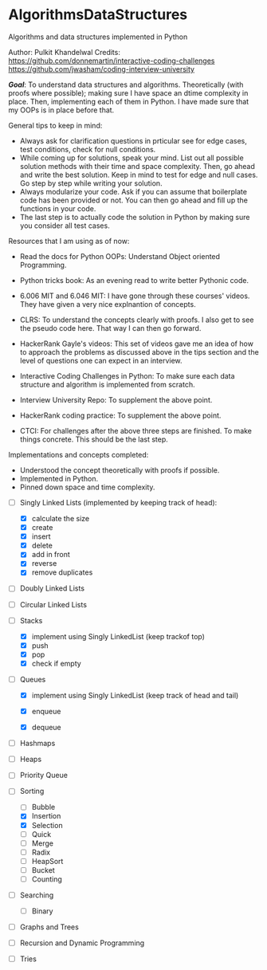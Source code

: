 # AlgorithmsDataStructures
Algorithms and data structures implemented in Python

Author: Pulkit Khandelwal
Credits: https://github.com/donnemartin/interactive-coding-challenges
https://github.com/jwasham/coding-interview-university

***Goal***: To understand data structures and algorithms. Theoretically (with proofs where possible); making sure I have space an dtime complexity in place. Then, implementing each of them in Python. I have made sure that my OOPs is in place before that.


General tips to keep in mind:
* Always ask for clarification questions in prticular see for edge cases, test conditions, check for null conditions.
* While coming up for solutions, speak your mind. List out all possible solution methods with their time and space complexity. Then, go ahead and write the best solution. Keep in mind to test for edge and null cases. Go step by step while writing your solution.
* Always modularize your code. Ask if you can assume that boilerplate code has been provided or not. You can then go ahead and fill up the functions in your code.
* The last step is to actually code the solution in Python by making sure you consider all test cases.


Resources that I am using as of now:

* Read the docs for Python OOPs: Understand Object oriented Programming.
* Python tricks book: As an evening read to write better Pythonic code.


* 6.006 MIT and 6.046 MIT: I have gone through these courses' videos. They have given a very nice explnantion of concepts.

* CLRS: To understand the concepts clearly with proofs. I also get to see the pseudo code here. That way I can then go forward.

* HackerRank Gayle's videos: This set of videos gave me an idea of how to approach the problems as discussed above in the tips section and the level of questions one can expect in an interview.

* Interactive Coding Challenges in Python: To make sure each data structure and algorithm is implemented from scratch.
* Interview University Repo: To supplement the above point.
* HackerRank coding practice: To supplement the above point.

* CTCI: For challenges after the above three steps are finished. To make things concrete. This should be the last step.

Implementations and concepts completed:
- Understood the concept theoretically with proofs if possible.
- Implemented in Python.
- Pinned down space and time complexity.

- [ ] Singly Linked Lists (implemented by keeping track of head):
    - [x] calculate the size
    - [x] create
    - [x] insert
    - [x] delete
    - [x] add in front
    - [x] reverse
    - [x] remove duplicates
    
- [ ] Doubly Linked Lists

- [ ] Circular Linked Lists

- [ ] Stacks
    - [x] implement using Singly LinkedList (keep trackof top)
    - [x] push
    - [x] pop
    - [x] check if empty
        
- [ ] Queues
    - [x] implement using Singly LinkedList (keep track of head and tail)
    - [x] enqueue
    - [x] dequeue


- [ ] Hashmaps
- [ ] Heaps
- [ ] Priority Queue

- [ ] Sorting
    - [ ] Bubble
    - [x] Insertion
    - [x] Selection
    - [ ] Quick
    - [ ] Merge
    - [ ] Radix
    - [ ] HeapSort
    - [ ] Bucket
    - [ ] Counting
    
- [ ] Searching
    - [ ] Binary
    
- [ ] Graphs and Trees
- [ ] Recursion and Dynamic Programming
- [ ] Tries

